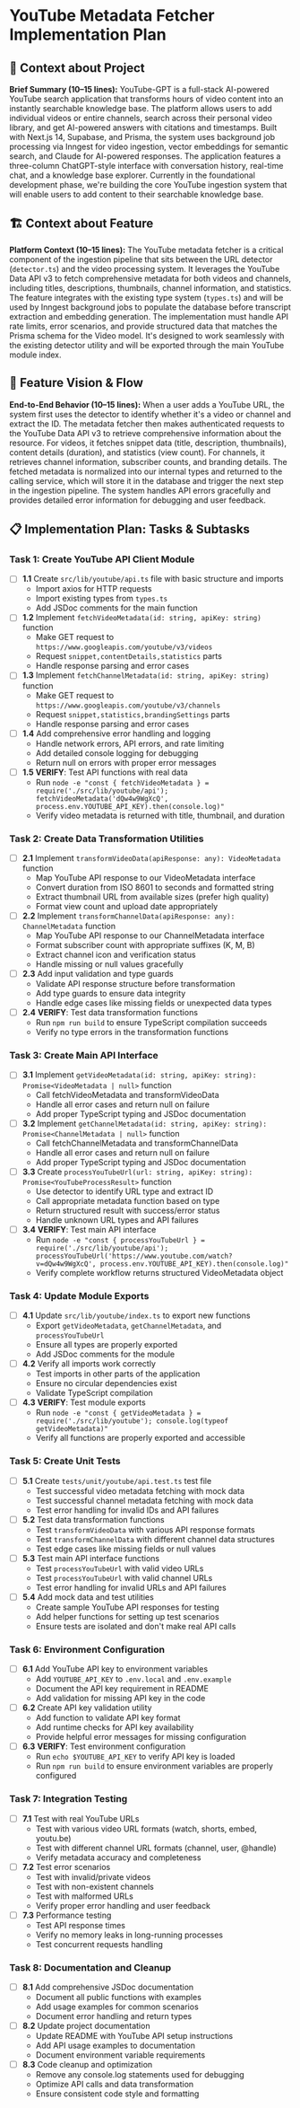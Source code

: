 # YouTube Metadata Fetcher Implementation Plan

## 🧠 Context about Project

**Brief Summary (10–15 lines):**
YouTube-GPT is a full-stack AI-powered YouTube search application that transforms hours of video content into an instantly searchable knowledge base. The platform allows users to add individual videos or entire channels, search across their personal video library, and get AI-powered answers with citations and timestamps. Built with Next.js 14, Supabase, and Prisma, the system uses background job processing via Inngest for video ingestion, vector embeddings for semantic search, and Claude for AI-powered responses. The application features a three-column ChatGPT-style interface with conversation history, real-time chat, and a knowledge base explorer. Currently in the foundational development phase, we're building the core YouTube ingestion system that will enable users to add content to their searchable knowledge base.

## 🏗️ Context about Feature

**Platform Context (10–15 lines):**
The YouTube metadata fetcher is a critical component of the ingestion pipeline that sits between the URL detector (`detector.ts`) and the video processing system. It leverages the YouTube Data API v3 to fetch comprehensive metadata for both videos and channels, including titles, descriptions, thumbnails, channel information, and statistics. The feature integrates with the existing type system (`types.ts`) and will be used by Inngest background jobs to populate the database before transcript extraction and embedding generation. The implementation must handle API rate limits, error scenarios, and provide structured data that matches the Prisma schema for the Video model. It's designed to work seamlessly with the existing detector utility and will be exported through the main YouTube module index.

## 🎯 Feature Vision & Flow

**End-to-End Behavior (10–15 lines):**
When a user adds a YouTube URL, the system first uses the detector to identify whether it's a video or channel and extract the ID. The metadata fetcher then makes authenticated requests to the YouTube Data API v3 to retrieve comprehensive information about the resource. For videos, it fetches snippet data (title, description, thumbnails), content details (duration), and statistics (view count). For channels, it retrieves channel information, subscriber counts, and branding details. The fetched metadata is normalized into our internal types and returned to the calling service, which will store it in the database and trigger the next step in the ingestion pipeline. The system handles API errors gracefully and provides detailed error information for debugging and user feedback.

## 📋 Implementation Plan: Tasks & Subtasks

### Task 1: Create YouTube API Client Module
- [ ] **1.1** Create `src/lib/youtube/api.ts` file with basic structure and imports
  - Import axios for HTTP requests
  - Import existing types from `types.ts`
  - Add JSDoc comments for the main function
- [ ] **1.2** Implement `fetchVideoMetadata(id: string, apiKey: string)` function
  - Make GET request to `https://www.googleapis.com/youtube/v3/videos`
  - Request `snippet,contentDetails,statistics` parts
  - Handle response parsing and error cases
- [ ] **1.3** Implement `fetchChannelMetadata(id: string, apiKey: string)` function
  - Make GET request to `https://www.googleapis.com/youtube/v3/channels`
  - Request `snippet,statistics,brandingSettings` parts
  - Handle response parsing and error cases
- [ ] **1.4** Add comprehensive error handling and logging
  - Handle network errors, API errors, and rate limiting
  - Add detailed console logging for debugging
  - Return null on errors with proper error messages
- [ ] **1.5** **VERIFY**: Test API functions with real data
  - Run `node -e "const { fetchVideoMetadata } = require('./src/lib/youtube/api'); fetchVideoMetadata('dQw4w9WgXcQ', process.env.YOUTUBE_API_KEY).then(console.log)"`
  - Verify video metadata is returned with title, thumbnail, and duration

### Task 2: Create Data Transformation Utilities
- [ ] **2.1** Implement `transformVideoData(apiResponse: any): VideoMetadata` function
  - Map YouTube API response to our VideoMetadata interface
  - Convert duration from ISO 8601 to seconds and formatted string
  - Extract thumbnail URL from available sizes (prefer high quality)
  - Format view count and upload date appropriately
- [ ] **2.2** Implement `transformChannelData(apiResponse: any): ChannelMetadata` function
  - Map YouTube API response to our ChannelMetadata interface
  - Format subscriber count with appropriate suffixes (K, M, B)
  - Extract channel icon and verification status
  - Handle missing or null values gracefully
- [ ] **2.3** Add input validation and type guards
  - Validate API response structure before transformation
  - Add type guards to ensure data integrity
  - Handle edge cases like missing fields or unexpected data types
- [ ] **2.4** **VERIFY**: Test data transformation functions
  - Run `npm run build` to ensure TypeScript compilation succeeds
  - Verify no type errors in the transformation functions

### Task 3: Create Main API Interface
- [ ] **3.1** Implement `getVideoMetadata(id: string, apiKey: string): Promise<VideoMetadata | null>` function
  - Call fetchVideoMetadata and transformVideoData
  - Handle all error cases and return null on failure
  - Add proper TypeScript typing and JSDoc documentation
- [ ] **3.2** Implement `getChannelMetadata(id: string, apiKey: string): Promise<ChannelMetadata | null>` function
  - Call fetchChannelMetadata and transformChannelData
  - Handle all error cases and return null on failure
  - Add proper TypeScript typing and JSDoc documentation
- [ ] **3.3** Create `processYouTubeUrl(url: string, apiKey: string): Promise<YouTubeProcessResult>` function
  - Use detector to identify URL type and extract ID
  - Call appropriate metadata function based on type
  - Return structured result with success/error status
  - Handle unknown URL types and API failures
- [ ] **3.4** **VERIFY**: Test main API interface
  - Run `node -e "const { processYouTubeUrl } = require('./src/lib/youtube/api'); processYouTubeUrl('https://www.youtube.com/watch?v=dQw4w9WgXcQ', process.env.YOUTUBE_API_KEY).then(console.log)"`
  - Verify complete workflow returns structured VideoMetadata object

### Task 4: Update Module Exports
- [ ] **4.1** Update `src/lib/youtube/index.ts` to export new functions
  - Export `getVideoMetadata`, `getChannelMetadata`, and `processYouTubeUrl`
  - Ensure all types are properly exported
  - Add JSDoc comments for the module
- [ ] **4.2** Verify all imports work correctly
  - Test imports in other parts of the application
  - Ensure no circular dependencies exist
  - Validate TypeScript compilation
- [ ] **4.3** **VERIFY**: Test module exports
  - Run `node -e "const { getVideoMetadata } = require('./src/lib/youtube'); console.log(typeof getVideoMetadata)"`
  - Verify all functions are properly exported and accessible

### Task 5: Create Unit Tests
- [ ] **5.1** Create `tests/unit/youtube/api.test.ts` test file
  - Test successful video metadata fetching with mock data
  - Test successful channel metadata fetching with mock data
  - Test error handling for invalid IDs and API failures
- [ ] **5.2** Test data transformation functions
  - Test `transformVideoData` with various API response formats
  - Test `transformChannelData` with different channel data structures
  - Test edge cases like missing fields or null values
- [ ] **5.3** Test main API interface functions
  - Test `processYouTubeUrl` with valid video URLs
  - Test `processYouTubeUrl` with valid channel URLs
  - Test error handling for invalid URLs and API failures
- [ ] **5.4** Add mock data and test utilities
  - Create sample YouTube API responses for testing
  - Add helper functions for setting up test scenarios
  - Ensure tests are isolated and don't make real API calls

### Task 6: Environment Configuration
- [ ] **6.1** Add YouTube API key to environment variables
  - Add `YOUTUBE_API_KEY` to `.env.local` and `.env.example`
  - Document the API key requirement in README
  - Add validation for missing API key in the code
- [ ] **6.2** Create API key validation utility
  - Add function to validate API key format
  - Add runtime checks for API key availability
  - Provide helpful error messages for missing configuration
- [ ] **6.3** **VERIFY**: Test environment configuration
  - Run `echo $YOUTUBE_API_KEY` to verify API key is loaded
  - Run `npm run build` to ensure environment variables are properly configured

### Task 7: Integration Testing
- [ ] **7.1** Test with real YouTube URLs
  - Test with various video URL formats (watch, shorts, embed, youtu.be)
  - Test with different channel URL formats (channel, user, @handle)
  - Verify metadata accuracy and completeness
- [ ] **7.2** Test error scenarios
  - Test with invalid/private videos
  - Test with non-existent channels
  - Test with malformed URLs
  - Verify proper error handling and user feedback
- [ ] **7.3** Performance testing
  - Test API response times
  - Verify no memory leaks in long-running processes
  - Test concurrent requests handling

### Task 8: Documentation and Cleanup
- [ ] **8.1** Add comprehensive JSDoc documentation
  - Document all public functions with examples
  - Add usage examples for common scenarios
  - Document error handling and return types
- [ ] **8.2** Update project documentation
  - Update README with YouTube API setup instructions
  - Add API usage examples to documentation
  - Document environment variable requirements
- [ ] **8.3** Code cleanup and optimization
  - Remove any console.log statements used for debugging
  - Optimize API calls and data transformation
  - Ensure consistent code style and formatting
